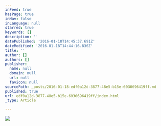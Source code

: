 ```yaml
---
inFeed: true
hasPage: true
inNav: false
inLanguage: null
starred: true
keywords: []
description: ''
datePublished: '2016-01-18T14:45:37.691Z'
dateModified: '2016-01-18T14:44:16.836Z'
title: ''
author: []
authors: []
publisher:
  name: null
  domain: null
  url: null
  favicon: null
sourcePath: _posts/2016-01-18-edf0a12d-3877-48e5-b15e-6030696419ff.md
published: true
url: edf0a12d-3877-48e5-b15e-6030696419ff/index.html
_type: Article

---
```

![](https://the-grid-user-content.s3-us-west-2.amazonaws.com/a9060be0-9564-43c1-bf8f-646e9b9b3a1c.jpg)